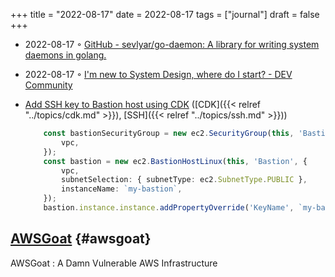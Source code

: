 +++
title = "2022-08-17"
date = 2022-08-17
tags = ["journal"]
draft = false
+++

-   2022-08-17 ◦ [GitHub - sevlyar/go-daemon: A library for writing system daemons in golang.](https://github.com/sevlyar/go-daemon)
-   2022-08-17 ◦ [I'm new to System Design, where do I start? - DEV Community](https://dev.to/educative/im-new-to-system-design-where-do-i-start-1kie)
-   [Add SSH key to Bastion host using CDK](https://stackoverflow.com/questions/60041500/create-associate-ssh-keypair-to-an-ec2-instance-with-the-cdk) ([CDK]({{< relref "../topics/cdk.md" >}}), [SSH]({{< relref "../topics/ssh.md" >}}))

    ```typescript
        const bastionSecurityGroup = new ec2.SecurityGroup(this, 'BastionSecurityGroup', {
            vpc,
        });
        const bastion = new ec2.BastionHostLinux(this, 'Bastion', {
            vpc,
            subnetSelection: { subnetType: ec2.SubnetType.PUBLIC },
            instanceName: `my-bastion`,
        });
        bastion.instance.instance.addPropertyOverride('KeyName', `my-bastion-key`);
    ```


## [AWSGoat](https://github.com/ine-labs/AWSGoat) {#awsgoat}

AWSGoat : A Damn Vulnerable AWS Infrastructure